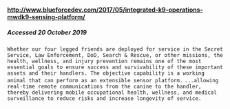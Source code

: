#### http://www.blueforcedev.com/2017/05/integrated-k9-operations-mwdk9-sensing-platform/
##### Accessed 20 October 2019
```Whether our four legged friends are deployed for service in the Secret Service, Law Enforcement, DoD, Search & Rescue, or other missions, the health, wellness, and injury prevention remains one of the most essential goals to ensure success and survivability of these important assets and their handlers. The objective capability is a working animal that can perform as an extensible sensor platform.```
```...allowing real-time remote communications from the canine to the handler, thereby delivering mobile occupational health, wellness, and medical surveillance to reduce risks and increase longevity of service.```
